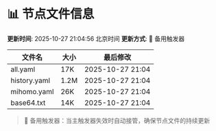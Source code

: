 # 📊 节点文件信息

**更新时间**: 2025-10-27 21:04:56 北京时间
**更新方式**: 🔄 备用触发器

| 文件名 | 大小 | 最后修改 |
|--------|------|----------|
| all.yaml | 17K | 2025-10-27 21:04 |
| history.yaml | 1.2M | 2025-10-27 21:04 |
| mihomo.yaml | 26K | 2025-10-27 21:04 |
| base64.txt | 14K | 2025-10-27 21:04 |

> 🔄 备用触发器：当主触发器失效时自动接管，确保节点文件的持续更新
